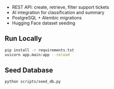 - REST API: create, retrieve, filter support tickets
- AI integration for classification and summary
- PostgreSQL + Alembic migrations
- Hugging Face dataset seeding

## Run Locally
```bash
pip install -r requirements.txt
uvicorn app.main:app --reload
```

## Seed Database
```bash
python scripts/seed_db.py
```
